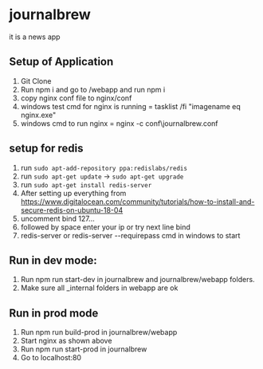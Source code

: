 # journalbrew
it is a news app

## Setup of Application
1. Git Clone
2. Run npm i and go to /webapp and run npm i
3. copy nginx conf file to nginx/conf
4. windows test cmd for nginx is running = tasklist /fi "imagename eq nginx.exe"
5. windows cmd to run nginx = nginx -c conf\journalbrew.conf

## setup for redis
1. run `sudo apt-add-repository ppa:redislabs/redis`
2. run `sudo apt-get update` -> `sudo apt-get upgrade`
3. run `sudo apt-get install redis-server`
3. After setting up everything from https://www.digitalocean.com/community/tutorials/how-to-install-and-secure-redis-on-ubuntu-18-04
4. uncomment bind 127...
5. followed by space enter your ip or try next line bind <yourip>
6. redis-server or redis-server --requirepass <password> cmd in windows to start

## Run in dev mode:
1. Run npm run start-dev in journalbrew and journalbrew/webapp folders.
2. Make sure all _internal folders in webapp are ok

## Run in prod mode
1. Run npm run build-prod in journalbrew/webapp
2. Start nginx as shown above
3. Run npm run start-prod in journalbrew
4. Go to localhost:80
